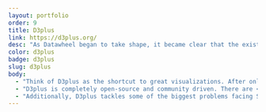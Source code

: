```yaml
---
layout: portfolio
order: 9
title: D3plus
link: https://d3plus.org/
desc: "As Datawheel began to take shape, it became clear that the existing tools for data visualization weren’t going to be enough. D3plus to the rescue. The open-source brainchild of Datawheel co-founders Alexander Simoes and Dave Landry, D3plus acts as an extension to the wildly popular D3 library. With D3plus, beautiful data visualizations are possible in only a few lines of code."
color: d3plus
badge: d3plus
slug: d3plus
body:
  - "Think of D3plus as the shortcut to great visualizations. After only setting a few parameters specific to your data, D3plus will handle all the generic stuff that is normally taken for granted, such as setting up mouse events, color assignment, and label placement."
  - "D3plus is completely open-source and community driven. There are <a href='https://d3plus.org/examples/'>dozens of examples</a> on the project page, and a large user-base leading <a href='https://groups.google.com/forum/#!forum/d3plus'>discussions</a> and tracking <a href='https://github.com/alexandersimoes/d3plus/issues'>bugs and feature requests</a>."
  - "Additionally, D3plus tackles some of the biggest problems facing SVG web graphics, such as <a href='https://d3plus.org/examples/utilities/a39f0c3fc52804ee859a/'>smart text wrapping</a> and <a href='https://d3plus.org/blog/behind-the-scenes/2014/07/08/largest-rect/'>inner bounds detection on polygons</a>. It does the hard work for you."
---
```

